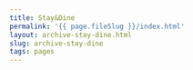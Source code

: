 ```yaml
---
title: Stay&Dine
permalink: '{{ page.fileSlug }}/index.html'
layout: archive-stay-dine.html
slug: archive-stay-dine
tags: pages
---
```



